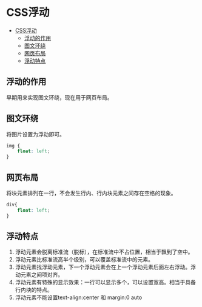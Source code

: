# CSS浮动

<!-- TOC -->
* [CSS浮动](#css浮动)
  * [浮动的作用](#浮动的作用)
  * [图文环绕](#图文环绕)
  * [网页布局](#网页布局)
  * [浮动特点](#浮动特点)
<!-- TOC -->

## 浮动的作用
早期用来实现图文环绕，现在用于网页布局。

## 图文环绕
将图片设置为浮动即可。
```css
img {
    float: left;
}
```

## 网页布局
将块元素排列在一行，不会发生行内、行内块元素之间存在空格的现象。
```css
div{
    float: left;
} 
```

## 浮动特点
1. 浮动元素会脱离标准流（脱标），在标准流中不占位置，相当于飘到了空中。
2. 浮动元素比标准流高半个级别，可以覆盖标准流中的元素。
3. 浮动元素找浮动元素，下一个浮动元素会在上一个浮动元素后面左右浮动。浮动元素之间项对齐。
4. 浮动元素有特殊的显示效果：一行可以显示多个，可以设置宽高。相当于具备行内块的特点。
5. 浮动元素不能设置text-align:center 和 margin:0 auto

